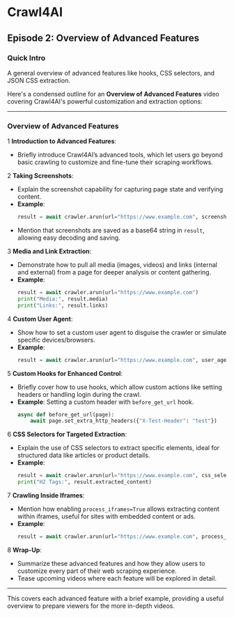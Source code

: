 # Crawl4AI

## Episode 2: Overview of Advanced Features

### Quick Intro
A general overview of advanced features like hooks, CSS selectors, and JSON CSS extraction.

Here's a condensed outline for an **Overview of Advanced Features** video covering Crawl4AI's powerful customization and extraction options:

---

### **Overview of Advanced Features**

1 **Introduction to Advanced Features**:
 
   - Briefly introduce Crawl4AI’s advanced tools, which let users go beyond basic crawling to customize and fine-tune their scraping workflows.

2 **Taking Screenshots**:
 
   - Explain the screenshot capability for capturing page state and verifying content.
   - **Example**:
      ```python
      result = await crawler.arun(url="https://www.example.com", screenshot=True)
      ```
   - Mention that screenshots are saved as a base64 string in `result`, allowing easy decoding and saving.

3 **Media and Link Extraction**:
 
   - Demonstrate how to pull all media (images, videos) and links (internal and external) from a page for deeper analysis or content gathering.
   - **Example**:
      ```python
      result = await crawler.arun(url="https://www.example.com")
      print("Media:", result.media)
      print("Links:", result.links)
      ```

4 **Custom User Agent**:
 
   - Show how to set a custom user agent to disguise the crawler or simulate specific devices/browsers.
   - **Example**:
      ```python
      result = await crawler.arun(url="https://www.example.com", user_agent="Mozilla/5.0 (compatible; MyCrawler/1.0)")
      ```

5 **Custom Hooks for Enhanced Control**:
 
   - Briefly cover how to use hooks, which allow custom actions like setting headers or handling login during the crawl.
   - **Example**: Setting a custom header with `before_get_url` hook.
      ```python
      async def before_get_url(page):
          await page.set_extra_http_headers({"X-Test-Header": "test"})
      ```

6 **CSS Selectors for Targeted Extraction**:
 
   - Explain the use of CSS selectors to extract specific elements, ideal for structured data like articles or product details.
   - **Example**:
      ```python
      result = await crawler.arun(url="https://www.example.com", css_selector="h2")
      print("H2 Tags:", result.extracted_content)
      ```

7 **Crawling Inside Iframes**:
 
   - Mention how enabling `process_iframes=True` allows extracting content within iframes, useful for sites with embedded content or ads.
   - **Example**:
      ```python
      result = await crawler.arun(url="https://www.example.com", process_iframes=True)
      ```

8 **Wrap-Up**:
 
   - Summarize these advanced features and how they allow users to customize every part of their web scraping experience.
   - Tease upcoming videos where each feature will be explored in detail.

---

This covers each advanced feature with a brief example, providing a useful overview to prepare viewers for the more in-depth videos.